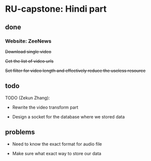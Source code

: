 # RU-capstone: Hindi part

## done
### Website: ZeeNews
~~Download single video~~

~~Get the list of video urls~~

~~Set filter for video length and effectively reduce the useless resource~~

## todo
 TODO (Zekun Zhang):
 
* Rewrite the video transform part

* Design a socket for the database  where we stored data 

## problems
* Need to know the exact format for audio file

* Make sure what exact way to store our data
